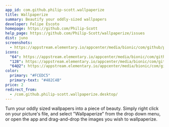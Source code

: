 ```yaml
---
app_id: com.github.philip-scott.wallpaperize
title: Wallpaperize
summary: Beautify your oddly-sized wallpapers
developer: Felipe Escoto
homepage: https://github.com/Philip-Scott
help_page: https://github.com/Philip-Scott/wallpaperize/issues
dist: juno
screenshots:
  - https://appstream.elementary.io/appcenter/media/bionic/com/github/philip-scott.wallpaperize/2573055161BCCA878B2329EE932E1BDE/screenshots/image-1_orig.png
icons:
  "64": https://appstream.elementary.io/appcenter/media/bionic/com/github/philip-scott.wallpaperize/2573055161BCCA878B2329EE932E1BDE/icons/64x64/com.github.philip-scott.wallpaperize_com.github.philip-scott.wallpaperize.png
  "128": https://appstream.elementary.io/appcenter/media/bionic/com/github/philip-scott.wallpaperize/2573055161BCCA878B2329EE932E1BDE/icons/128x128/com.github.philip-scott.wallpaperize_com.github.philip-scott.wallpaperize.png
  "64@2": https://appstream.elementary.io/appcenter/media/bionic/com/github/philip-scott.wallpaperize/2573055161BCCA878B2329EE932E1BDE/icons/64x64@2/com.github.philip-scott.wallpaperize_com.github.philip-scott.wallpaperize.png
color:
  primary: "#FCEDC5"
  primary-text: "#482C4B"
price: 2
redirect_from:
  - /com.github.philip-scott.wallpaperize.desktop/
---
```


<p>Turn your oddly sized wallpapers into a piece of beauty. Simply right click on your picture&apos;s file, and select &quot;Wallpaperize&quot; from the drop down menu, or open the app and drag-and-drop the images you wish to wallpaperize.</p>